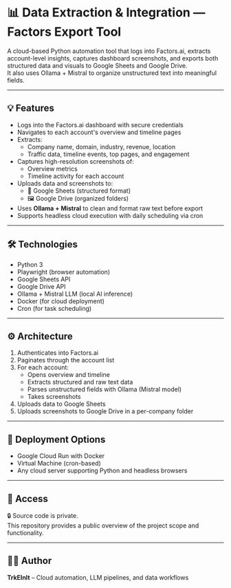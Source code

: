 # 📊 Data Extraction & Integration — Factors Export Tool

A cloud-based Python automation tool that logs into Factors.ai, extracts account-level insights, captures dashboard screenshots, and exports both structured data and visuals to Google Sheets and Google Drive.  
It also uses Ollama + Mistral to organize unstructured text into meaningful fields.

---

## 💡 Features

- Logs into the Factors.ai dashboard with secure credentials
- Navigates to each account's overview and timeline pages
- Extracts:
  - Company name, domain, industry, revenue, location
  - Traffic data, timeline events, top pages, and engagement
- Captures high-resolution screenshots of:
  - Overview metrics
  - Timeline activity for each account
- Uploads data and screenshots to:
  - 📄 Google Sheets (structured format)
  - 🖼️ Google Drive (organized folders)
- Uses **Ollama + Mistral** to clean and format raw text before export
- Supports headless cloud execution with daily scheduling via cron

---

## 🛠 Technologies

- Python 3
- Playwright (browser automation)
- Google Sheets API
- Google Drive API
- Ollama + Mistral LLM (local AI inference)
- Docker (for cloud deployment)
- Cron (for task scheduling)

---

## ⚙️ Architecture

1. Authenticates into Factors.ai
2. Paginates through the account list
3. For each account:
   - Opens overview and timeline
   - Extracts structured and raw text data
   - Parses unstructured fields with Ollama (Mistral model)
   - Takes screenshots
4. Uploads data to Google Sheets
5. Uploads screenshots to Google Drive in a per-company folder

---

## 🚀 Deployment Options

- Google Cloud Run with Docker
- Virtual Machine (cron-based)
- Any cloud server supporting Python and headless browsers

---

## 🔐 Access

🔒 Source code is private.  
This repository provides a public overview of the project scope and functionality.

---

## 🧑‍💻 Author

**TrkElnIt** – Cloud automation, LLM pipelines, and data workflows  

